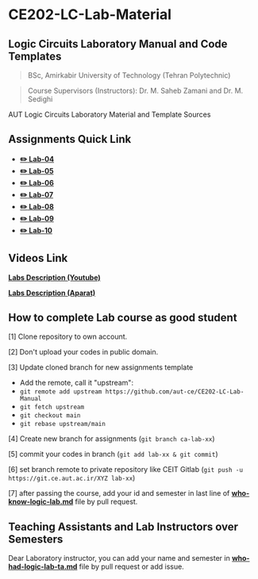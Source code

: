 # CE202-LC-Lab-Material

## Logic Circuits Laboratory Manual and Code Templates

> BSc, Amirkabir University of Technology (Tehran Polytechnic)

> Course Supervisors (Instructors): Dr. M. Saheb Zamani and Dr. M. Sedighi

AUT Logic Circuits Laboratory Material and Template Sources

## Assignments Quick Link

* [**:pencil2: Lab-04**](https://github.com/aut-ce/CE202-LC-Lab-Manual/tree/main/assignment-04)
* [**:pencil2: Lab-05**](https://github.com/aut-ce/CE202-LC-Lab-Manual/tree/main/assignment-05)
* [**:pencil2: Lab-06**](https://github.com/aut-ce/CE202-LC-Lab-Manual/tree/main/assignment-06)
* [**:pencil2: Lab-07**](https://github.com/aut-ce/CE202-LC-Lab-Manual/tree/main/assignment-07)
* [**:pencil2: Lab-08**](https://github.com/aut-ce/CE202-LC-Lab-Manual/tree/main/assignment-08)
* [**:pencil2: Lab-09**](https://github.com/aut-ce/CE202-LC-Lab-Manual/tree/main/assignment-09)
* [**:pencil2: Lab-10**](https://github.com/aut-ce/CE202-LC-Lab-Manual/tree/main/assignment-10)

## Videos Link

[**Labs Description (Youtube)**](https://www.youtube.com/playlist?list=PLp-e3qhBVp4NdtIgALVikB80Xuf1YZUTF)

[**Labs Description (Aparat)**](https://www.aparat.com/playlist/641825)

## How to complete Lab course as good student
[1] Clone repository to own account.

[2] Don't upload your codes in public domain.

[3] Update cloned branch for new assignments template
* Add the remote, call it "upstream":
* `git remote add upstream https://github.com/aut-ce/CE202-LC-Lab-Manual`
* `git fetch upstream`
* `git checkout main`
* `git rebase upstream/main`

[4] Create new branch for assignments (`git branch ca-lab-xx`)

[5] commit your codes in branch (`git add lab-xx & git commit`)

[6] set branch remote to private repository like CEIT Gitlab (`git push -u https://git.ce.aut.ac.ir/XYZ lab-xx`)

[7] after passing the course, add your id and semester in last line of [**who-know-logic-lab.md**](https://github.com/aut-ce/CE202-LC-Lab-Manual/tree/main/who-know-logic-lab.md) file by pull request.

## Teaching Assistants and Lab Instructors over Semesters
Dear Laboratory instructor, you can add your name and semester in [**who-had-logic-lab-ta.md**](https://github.com/aut-ce/CE202-LC-Lab-Manual/tree/main/who-had-logic-lab-ta.md) file by pull request or add issue.
